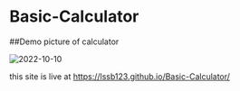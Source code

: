 # Basic-Calculator

##Demo picture of calculator

![2022-10-10](https://user-images.githubusercontent.com/109075436/194902908-d66fc6b7-28c2-4953-b6e5-de7bad23bf90.png)

this site is live at https://lssb123.github.io/Basic-Calculator/
